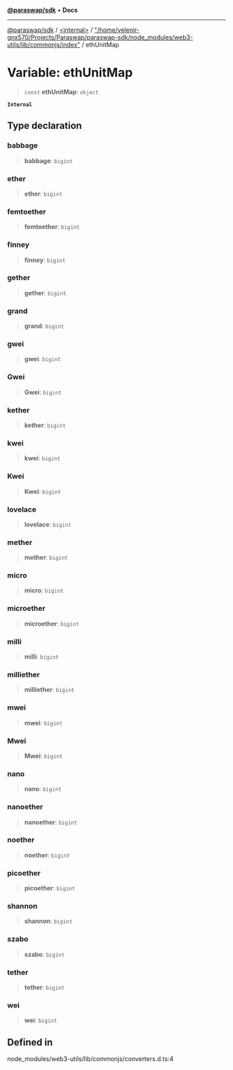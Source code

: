 [**@paraswap/sdk**](../../../../README.md) • **Docs**

***

[@paraswap/sdk](../../../../globals.md) / [\<internal\>](../../../README.md) / ["/home/velenir-gnx570/Projects/Paraswap/paraswap-sdk/node\_modules/web3-utils/lib/commonjs/index"](../README.md) / ethUnitMap

# Variable: ethUnitMap

> `const` **ethUnitMap**: `object`

**`Internal`**

## Type declaration

### babbage

> **babbage**: `bigint`

### ether

> **ether**: `bigint`

### femtoether

> **femtoether**: `bigint`

### finney

> **finney**: `bigint`

### gether

> **gether**: `bigint`

### grand

> **grand**: `bigint`

### gwei

> **gwei**: `bigint`

### Gwei

> **Gwei**: `bigint`

### kether

> **kether**: `bigint`

### kwei

> **kwei**: `bigint`

### Kwei

> **Kwei**: `bigint`

### lovelace

> **lovelace**: `bigint`

### mether

> **mether**: `bigint`

### micro

> **micro**: `bigint`

### microether

> **microether**: `bigint`

### milli

> **milli**: `bigint`

### milliether

> **milliether**: `bigint`

### mwei

> **mwei**: `bigint`

### Mwei

> **Mwei**: `bigint`

### nano

> **nano**: `bigint`

### nanoether

> **nanoether**: `bigint`

### noether

> **noether**: `bigint`

### picoether

> **picoether**: `bigint`

### shannon

> **shannon**: `bigint`

### szabo

> **szabo**: `bigint`

### tether

> **tether**: `bigint`

### wei

> **wei**: `bigint`

## Defined in

node\_modules/web3-utils/lib/commonjs/converters.d.ts:4
